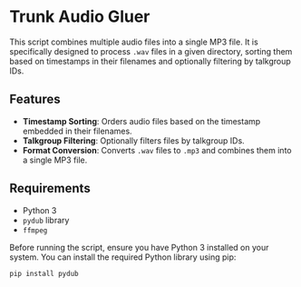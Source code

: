 # Trunk Audio Gluer

This script combines multiple audio files into a single MP3 file. It is specifically designed to process `.wav` files in a given directory, sorting them based on timestamps in their filenames and optionally filtering by talkgroup IDs.

## Features

- **Timestamp Sorting**: Orders audio files based on the timestamp embedded in their filenames.
- **Talkgroup Filtering**: Optionally filters files by talkgroup IDs.
- **Format Conversion**: Converts `.wav` files to `.mp3` and combines them into a single MP3 file.

## Requirements

- Python 3
- `pydub` library
- `ffmpeg`

Before running the script, ensure you have Python 3 installed on your system. You can install the required Python library using pip:

```bash
pip install pydub
